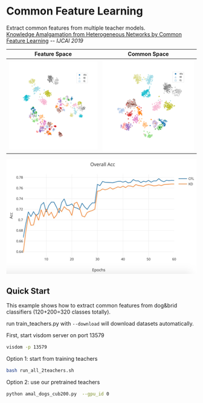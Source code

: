 # Common Feature Learning
Extract common features from multiple teacher models.  
[Knowledge Amalgamation from Heterogeneous Networks by Common Feature Learning](http://arxiv.org/abs/1906.10546) -- *IJCAI 2019*

Feature Space             |  Common Space
:-------------------------:|:-------------------------:
![cfl-feature-space](examples/cfl/tsne_results/feature_space_tsne_0.png)  |  ![cfl-feature-space](examples/cfl/tsne_results/common_space_tsne_0.png)

![cfl-accuracy-curve](examples/cfl/cfl-results.png)

## Quick Start
This example shows how to extract common features from dog&brid classifiers (120+200=320 classes totally).

run train_teachers.py with `--download` will download datasets automatically.

First, start visdom server on port 13579
```bash
visdom -p 13579
```

Option 1: start from training teachers 
```bash
bash run_all_2teachers.sh
```

Option 2: use our pretrained teachers
```bash
python amal_dogs_cub200.py  --gpu_id 0
```
